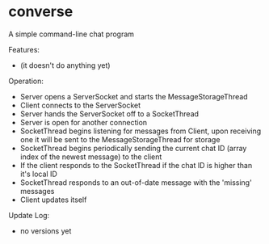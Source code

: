 # converse
A simple command-line chat program

Features:
- (it doesn't do anything yet)

Operation:
- Server opens a ServerSocket and starts the MessageStorageThread
- Client connects to the ServerSocket
- Server hands the ServerSocket off to a SocketThread
- Server is open for another connection
- SocketThread begins listening for messages from Client, upon receiving one it will be sent to the MessageStorageThread for storage
- SocketThread begins periodically sending the current chat ID (array index of the newest message) to the client
- If the client responds to the SocketThread if the chat ID is higher than it's local ID
- SocketThread responds to an out-of-date message with the 'missing' messages
- Client updates itself

Update Log:
- no versions yet
